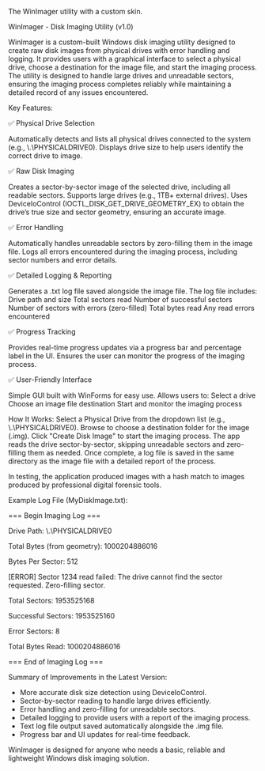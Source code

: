 The WinImager utility with a custom skin. 

WinImager - Disk Imaging Utility (v1.0)

WinImager is a custom-built Windows disk imaging utility designed to create raw disk images from physical drives with error handling and logging. 
It provides users with a graphical interface to select a physical drive, choose a destination for the image file, and start the imaging process. 
The utility is designed to handle large drives and unreadable sectors, ensuring the imaging process completes reliably while maintaining a detailed 
record of any issues encountered.

Key Features:

✅ Physical Drive Selection

Automatically detects and lists all physical drives connected to the system (e.g., \\.\PHYSICALDRIVE0).
Displays drive size to help users identify the correct drive to image.

✅ Raw Disk Imaging

Creates a sector-by-sector image of the selected drive, including all readable sectors.
Supports large drives (e.g., 1TB+ external drives).
Uses DeviceIoControl (IOCTL_DISK_GET_DRIVE_GEOMETRY_EX) to obtain the drive’s true size and sector geometry, ensuring an accurate image.

✅ Error Handling

Automatically handles unreadable sectors by zero-filling them in the image file.
Logs all errors encountered during the imaging process, including sector numbers and error details.

✅ Detailed Logging & Reporting

Generates a .txt log file saved alongside the image file.
The log file includes:
Drive path and size
Total sectors read
Number of successful sectors
Number of sectors with errors (zero-filled)
Total bytes read
Any read errors encountered

✅ Progress Tracking

Provides real-time progress updates via a progress bar and percentage label in the UI.
Ensures the user can monitor the progress of the imaging process.

✅ User-Friendly Interface

Simple GUI built with WinForms for easy use.
Allows users to:
Select a drive
Choose an image file destination
Start and monitor the imaging process


How It Works:
Select a Physical Drive from the dropdown list (e.g., \\.\PHYSICALDRIVE0).
Browse to choose a destination folder for the image (.img).
Click "Create Disk Image" to start the imaging process.
The app reads the drive sector-by-sector, skipping unreadable sectors and zero-filling them as needed.
Once complete, a log file is saved in the same directory as the image file with a detailed report of the process.

In testing, the application produced images with a hash match to images produced by professional digital forensic tools. 


Example Log File (MyDiskImage.txt):

=== Begin Imaging Log ===

Drive Path: \\.\PHYSICALDRIVE0

Total Bytes (from geometry): 1000204886016

Bytes Per Sector: 512

[ERROR] Sector 1234 read failed: The drive cannot find the sector requested. Zero-filling sector.

Total Sectors: 1953525168

Successful Sectors: 1953525160

Error Sectors: 8

Total Bytes Read: 1000204886016

=== End of Imaging Log ===

Summary of Improvements in the Latest Version:
- More accurate disk size detection using DeviceIoControl.
- Sector-by-sector reading to handle large drives efficiently.
- Error handling and zero-filling for unreadable sectors.
- Detailed logging to provide users with a report of the imaging process.
- Text log file output saved automatically alongside the .img file.
- Progress bar and UI updates for real-time feedback.


WinImager is designed for anyone who needs a basic, reliable and lightweight Windows disk imaging solution. 
